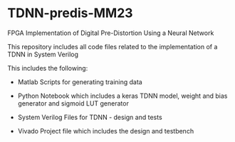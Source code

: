 # TDNN-predis-MM23
FPGA Implementation of Digital Pre-Distortion Using a Neural Network

This repository includes all code files related to the implementation of a TDNN in System Verilog

This includes the following:

- Matlab Scripts for generating training data
* Python Notebook which includes a keras TDNN model, weight and bias generator and sigmoid LUT generator
+ System Verilog Files for TDNN - design and tests
- Vivado Project file which includes the design and testbench
